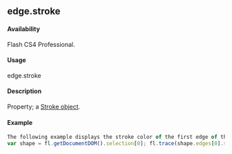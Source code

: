 ## edge.stroke

#### Availability

Flash CS4 Professional.

#### Usage

edge.stroke

#### Description

Property; a [Stroke object](../Stroke_object/stroke_summary.md).

#### Example

```javascript
The following example displays the stroke color of the first edge of the selected object:
var shape = fl.getDocumentDOM().selection[0]; fl.trace(shape.edges[0].stroke.color);

```